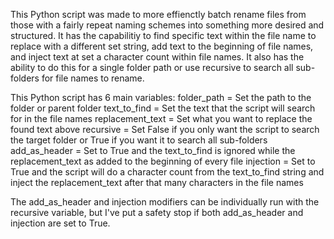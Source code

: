 
This Python script was made to more effienctly batch rename files from those with a fairly repeat naming schemes into something more desired and structured.
It has the capabilitiy to find specific text within the file name to replace with a different set string, add text to the beginning of file names, and
inject text at set a character count within file names. It also has the ability to do this for a single folder path or use recursive to search all sub-
folders for file names to rename.

This Python script has 6 main variables:
  folder_path = Set the path to the folder or parent folder
  text_to_find = Set the text that the script will search for in the file names
  replacement_text = Set what you want to replace the found text above
  recursive = Set False if you only want the script to search the target folder or True if you want it to search all sub-folders
  add_as_header = Set to True and the text_to_find is ignored while the replacement_text as added to the beginning of every file
  injection = Set to True and the script will do a character count from the text_to_find string and inject the replacement_text after that many characters in the file names

The add_as_header and injection modifiers can be individually run with the recursive variable, but I've put a safety stop if both add_as_header and injection are set to True.

